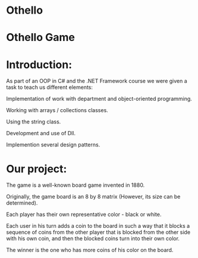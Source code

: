 # Othello
#  Othello Game

# Introduction:

As part of an OOP in C# and the .NET Framework course we were given a task to teach us different elements:

Implementation of work with department and object-oriented programming.

Working with arrays / collections classes.

Using the string class.

Development and use of Dll.

Implemention several design patterns.

# Our project:

The game is a well-known board game invented in 1880.

Originally, the game board is an 8 by 8 matrix (However, its size can be determined).

Each player has their own representative color - black or white.

Each user in his turn adds a coin to the board in such a way that it blocks a sequence of coins from the other player that is blocked from the other side with his own coin, and then the blocked coins turn into their own color.

The winner is the one who has more coins of his color on the board.
